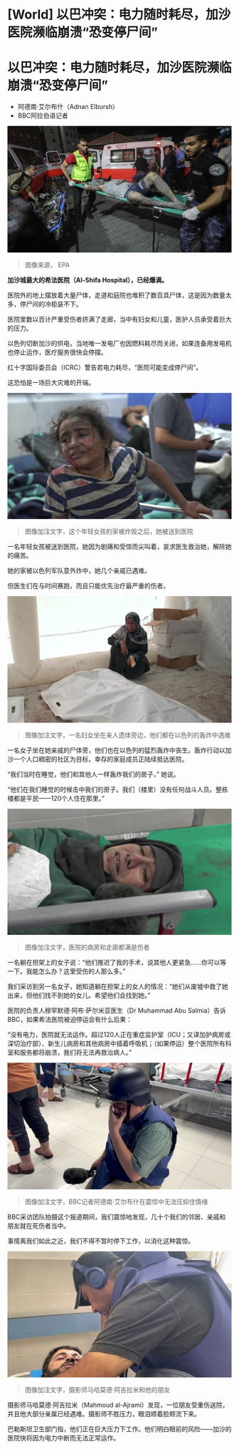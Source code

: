 # [World] 以巴冲突：电力随时耗尽，加沙医院濒临崩溃“恐变停尸间”

#  以巴冲突：电力随时耗尽，加沙医院濒临崩溃“恐变停尸间”

  * 阿德南·艾尔布什（Adnan Elbursh） 
  * BBC阿拉伯语记者 


![An injured Palestinian upon arrival at al-Shifa hospital in Gaza City on 10 October 2023](_131406847_4e9de40fbdeff67806b4cf69426aead2d737cc890_340_6408_36051000x563-1.jpg)

> 图像来源，  EPA

**加沙城最大的希法医院（Al-Shifa Hospital），已经爆满。**

医院外的地上摆放着大量尸体，走道和庭院也堆积了数百具尸体，这是因为数量太多，停尸间的冷柜装不下。

医院里数以百计严重受伤者挤满了走廊，当中有妇女和儿童，医护人员承受着巨大的压力。

以色列切断加沙的供电，当地唯一发电厂也因燃料耗尽而关闭，如果连备用发电机也停止运作，医疗服务很快会停摆。

红十字国际委员会（ICRC）警告若电力耗尽，“医院可能变成停尸间”。

这恐怕是一场巨大灾难的开端。

![Girl at Gaza hospital](_131406843_gazagirl.jpg)

> 图像加注文字，这个年轻女孩的家被炸毁之后，她被送到医院

一名年轻女孩被送到医院，她因为剧痛和受惊而尖叫着，哀求医生救治她，解除她的痛苦。

她的家被以色列军队意外炸中，她几个亲戚已遇难。

但医生们在与时间赛跑，而且只能优先治疗最严重的伤者。

![A woman sits next to the bodies of some of her relatives killed in an Israeli bombardment](_131406851_womansits.jpg)

> 图像加注文字，一名妇女坐在亲人遗体旁边，他们都在以色列的轰炸中遇难

一名女子坐在她亲戚的尸体旁，他们也在以色列的猛烈轰炸中丧生。轰炸行动以加沙一个人口稠密的社区为目标，幸存的家庭成员正陆续抵达医院。

“我们当时在睡觉，他们和其他人一样轰炸我们的房子，” 她说。

“他们在我们睡觉的时候击中我们的房子。我们（楼里）没有任何战斗人员。整栋楼都是平民——120个人住在那里。”

![Woman on a stretcher at al-Shifa hospital](_131406943_womanonstretcher.jpg)

> 图像加注文字，医院的病房和走廊都满是伤者

一名躺在担架上的女子说：“他们推迟了我的手术，说其他人更紧急……你可以等一下。我能怎么办？这里受伤的人那么多。”

我们采访到另一名女子，她知道躺在担架上的女人的情况：“她们从废墟中救了她出来，但他们找不到她的女儿。希望他们会找到她。”

医院的负责人穆罕默德·阿布·萨尔米亚医生（Dr Muhammad Abu Salmia）告诉BBC，如果希法医院被迫停运会有什么后果：

“没有电力，医院就无法运作。超过120人正在重症监护室（ICU；又译加护病房或深切治疗部）、新生儿病房和其他病房中插着呼吸机；（如果停运）整个医院所有科室和服务都将崩溃，我们将无法再救治病人。”

![The BBC's Adnan Elbursh at al-Shifa hospital](_131406937_adnan.jpg)

> 图像加注文字，BBC记者阿德南·艾尔布什在震惊中无法压抑住情绪

BBC采访团队拍摄这个报道期间，我们震惊地发现，几十个我们的邻居、亲戚和朋友就在死伤者当中。

事情离我们如此之近，我们不得不暂时停下工作，以消化这种震惊。

![Cameraman Mahmoud al-Ajrami at al-Shifa hospital](_131406941_cameramanleaning-2.jpg)

> 图像加注文字，摄影师马哈莫德·阿吉拉米和他的朋友

摄影师马哈莫德·阿吉拉米（Mahmoud al-Ajrami）发现，一位朋友受重伤送院，并且他大部分亲属已经遇难。摄影师不胜压力，眼泪顺着脸颊流下来。

巴勒斯坦卫生部门指，他们正在巨大压力下工作。他们明白眼前的风险——加沙的医院快将因为电力中断而无法正常运作。


